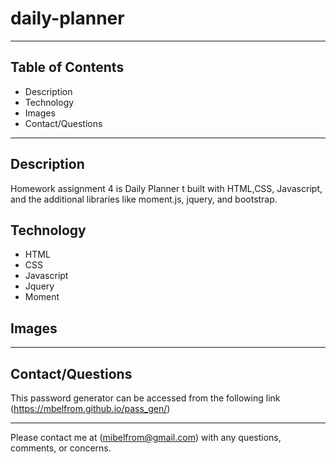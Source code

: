 # daily-planner

---
## Table of Contents
* Description
* Technology
* Images
* Contact/Questions

---

## Description

Homework assignment 4 is Daily Planner t built with HTML,CSS, Javascript, and the additional libraries like moment.js, jquery, and bootstrap.  

## Technology 

* HTML
* CSS
* Javascript
* Jquery
* Moment

## Images
---





## Contact/Questions

This password generator can be accessed from the following link (https://mbelfrom.github.io/pass_gen/)

---

Please contact me at (mibelfrom@gmail.com) with any questions, comments, or concerns.